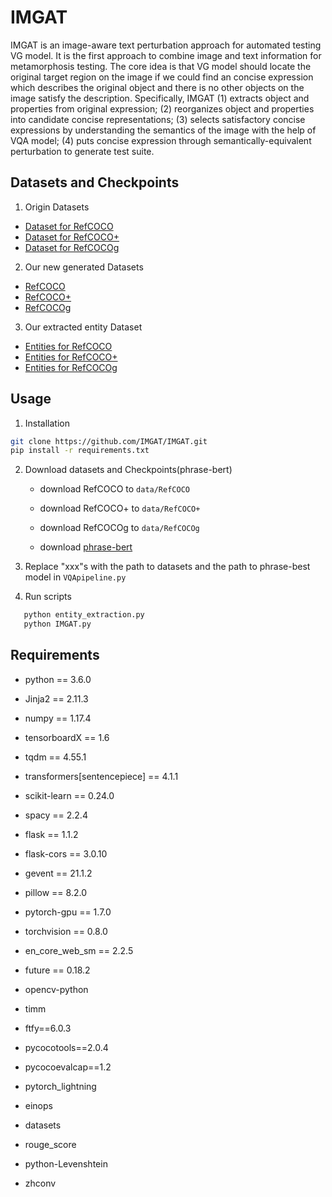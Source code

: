 # IMGAT


IMGAT is an image-aware text perturbation approach for automated testing VG model. It is the first approach to combine image and text information for metamorphosis testing. The core idea is that VG model should locate the original target region on the image if we could find an concise expression which describes the original object and there is no other objects on the image satisfy the description. Specifically, IMGAT (1) extracts object and properties from original expression; (2) reorganizes object and properties into candidate concise representations; (3) selects satisfactory concise expressions by understanding the semantics of the image with the help of VQA model; (4) puts concise expression through semantically-equivalent perturbation to generate test suite.

## Datasets and Checkpoints

1. Origin Datasets
 * <a href="https://github.com/OFA-Sys/OFA/blob/main/datasets.md"> Dataset for RefCOCO </a>
 * <a href="https://github.com/OFA-Sys/OFA/blob/main/datasets.md"> Dataset for RefCOCO+ </a>
 * <a href="https://github.com/OFA-Sys/OFA/blob/main/datasets.md"> Dataset for RefCOCOg </a>

2. Our new generated Datasets
 * <a href="https://drive.google.com/file/d/1CZ0TL1k5CjIBwY8uYD16JrEjpkifbSht/view?usp=sharing"> RefCOCO </a>
 * <a href="https://drive.google.com/file/d/1hmypB2rdu4sjsGDFa8ySmOLc3TWsdI9h/view?usp=sharing"> RefCOCO+ </a>
 * <a href="https://drive.google.com/file/d/16Q_bMuJux05vGrP50DuKpqBteqBsleT1/view?usp=sharing"> RefCOCOg </a>
 
3. Our extracted entity Dataset
 * <a href="https://docs.google.com/spreadsheets/d/1FSQDxa35IEocWwEmfubt8qLiCostpwcc/edit?usp=sharing&ouid=109608198492206193226&rtpof=true&sd=true"> Entities for RefCOCO </a>
 * <a href="https://docs.google.com/spreadsheets/d/1KWV9JhQpm8I-iTt0x-Yf04H6Ge-kFHvQ/edit?usp=sharing&ouid=109608198492206193226&rtpof=true&sd=true"> Entities for RefCOCO+ </a>
 * <a href="https://docs.google.com/spreadsheets/d/1_4TomBy3ckAghbH2pS5XcAORMo74HWWe/edit?usp=sharing&ouid=109608198492206193226&rtpof=true&sd=true"> Entities for RefCOCOg </a>

## Usage

1. Installation
```bash
git clone https://github.com/IMGAT/IMGAT.git
pip install -r requirements.txt
```

2. Download datasets and Checkpoints(phrase-bert)
   * download RefCOCO to `data/RefCOCO`

   * download RefCOCO+ to `data/RefCOCO+`

   * download RefCOCOg to `data/RefCOCOg`

   * download <a href="https://huggingface.co/whaleloops/phrase-bert"> phrase-bert </a>

3. Replace "xxx"s with the path to datasets and the path to phrase-best model in `VQApipeline.py`

4. Run scripts
```bash
   python entity_extraction.py 
   python IMGAT.py
```
## Requirements

- python == 3.6.0  

- Jinja2 == 2.11.3  

- numpy == 1.17.4  

- tensorboardX == 1.6  

- tqdm == 4.55.1  

- transformers[sentencepiece] == 4.1.1  

- scikit-learn == 0.24.0  

- spacy == 2.2.4  

- flask == 1.1.2  

- flask-cors == 3.0.10  

- gevent == 21.1.2  

- pillow == 8.2.0  

- pytorch-gpu == 1.7.0  

- torchvision == 0.8.0  

- en_core_web_sm == 2.2.5  

- future == 0.18.2 

- opencv-python

- timm

- ftfy==6.0.3

- pycocotools==2.0.4

- pycocoevalcap==1.2

- pytorch_lightning

- einops

- datasets

- rouge_score

- python-Levenshtein

- zhconv 








